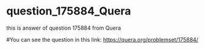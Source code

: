 # question_175884_Quera
this is answer of question 175884 from Quera

#You can see the question in this link:
  https://quera.org/problemset/175884/
